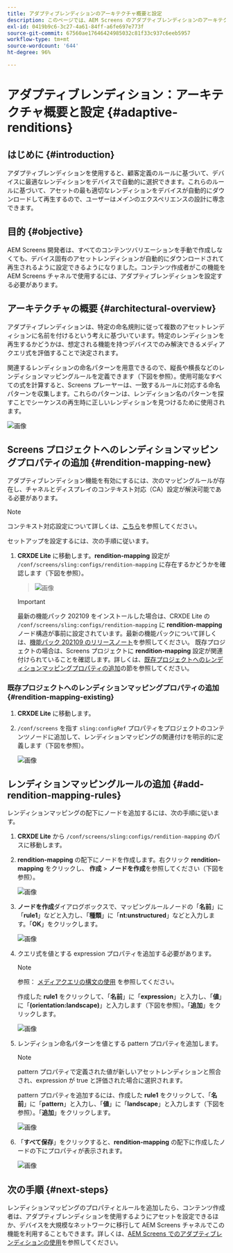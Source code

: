 ```yaml
---
title: アダプティブレンディションのアーキテクチャ概要と設定
description: このページでは、AEM Screens のアダプティブレンディションのアーキテクチャ概要と CRXDE Lite での設定について説明します。
exl-id: 0419b9c6-3c27-4a61-84ff-a6fe697e773f
source-git-commit: 67560ae17646424985032c81f33c937c6eeb5957
workflow-type: tm+mt
source-wordcount: '644'
ht-degree: 96%

---
```


# アダプティブレンディション：アーキテクチャ概要と設定 {#adaptive-renditions}

## はじめに {#introduction}

アダプティブレンディションを使用すると、顧客定義のルールに基づいて、デバイスに最適なレンディションをデバイスで自動的に選択できます。これらのルールに基づいて、アセットの最も適切なレンディションをデバイスが自動的にダウンロードして再生するので、ユーザーは&#x200B;*メイン*&#x200B;のエクスペリエンスの設計に専念できます。

## 目的 {#objective}

AEM Screens 開発者は、すべてのコンテンツバリエーションを手動で作成しなくても、デバイス固有のアセットレンディションが自動的にダウンロードされて再生されるように設定できるようになりました。コンテンツ作成者がこの機能を AEM Screens チャネルで使用するには、アダプティブレンディションを設定する必要があります。

## アーキテクチャの概要 {#architectural-overview}

アダプティブレンディションは、特定の命名規則に従って複数のアセットレンディションに名前を付けるという考えに基づいています。特定のレンディションを再生するかどうかは、想定される機能を持つデバイスでのみ解決できるメディアクエリ式を評価することで決定されます。

関連するレンディションの命名パターンを用意できるので、縦長や横長などのレンディションマッピングルールを定義できます（下図を参照）。使用可能なすべての式を計算すると、Screens プレーヤーは、一致するルールに対応する命名パターンを収集します。これらのパターンは、レンディション名のパターンを探すことでシーケンスの再生時に正しいレンディションを見つけるために使用されます。

![画像](/help/user-guide/assets/adaptive-renditions/adaptive-renditions.png)

## Screens プロジェクトへのレンディションマッピングプロパティの追加 {#rendition-mapping-new}

アダプティブレンディション機能を有効にするには、次のマッピングルールが存在し、チャネルとディスプレイのコンテキスト対応（CA）設定が解決可能である必要があります。

>[!NOTE]
>コンテキスト対応設定について詳しくは、[こちら](https://sling.apache.org/documentation/bundles/context-aware-configuration/context-aware-configuration.html)を参照してください。

セットアップを設定するには、次の手順に従います。

1. **CRXDE Lite** に移動します。**rendition-mapping** 設定が `/conf/screens/sling:configs/rendition-mapping` に存在するかどうかを確認します（下図を参照）。

   >![画像](/help/user-guide/assets/adaptive-renditions/mapping-rules1.png)

   >[!IMPORTANT]
   >最新の機能パック 202109 をインストールした場合は、CRXDE Lite の `/conf/screens/sling:configs/rendition-mapping` に **rendition-mapping** ノード構造が事前に設定されています。最新の機能パックについて詳しくは、[機能パック 202109 のリリースノート](/help/user-guide/release-notes-fp-202109.md)を参照してください。
   >既存プロジェクトの場合は、Screens プロジェクトに **rendition-mapping** 設定が関連付けられていることを確認します。詳しくは、[既存プロジェクトへのレンディションマッピングプロパティの追加](#rendition-mapping-existing)の節を参照してください。

### 既存プロジェクトへのレンディションマッピングプロパティの追加 {#rendition-mapping-existing}

1. **CRXDE Lite** に移動します。

1. `/conf/screens` を指す `sling:configRef` プロパティをプロジェクトのコンテンツノードに追加して、レンディションマッピングの関連付けを明示的に定義します（下図を参照）。

   ![画像](/help/user-guide/assets/adaptive-renditions/renditon-mapping2.png)


## レンディションマッピングルールの追加 {#add-rendition-mapping-rules}

レンディションマッピングの配下にノードを追加するには、次の手順に従います。

1. **CRXDE Lite** から `/conf/screens/sling:configs/rendition-mapping` のパスに移動します。

1. **rendition-mapping** の配下にノードを作成します。右クリック **rendition-mapping** をクリックし、 **作成** > **ノードを作成**&#x200B;を参照してください（下図を参照）。

   ![画像](/help/user-guide/assets/adaptive-renditions/add-node1.png)

1. **ノードを作成**&#x200B;ダイアログボックスで、マッピングルールノードの「**名前**」に「**rule1**」などと入力し、「**種類**」に「**nt:unstructured**」などと入力します。「**OK**」をクリックします。

   ![画像](/help/user-guide/assets/adaptive-renditions/add-node2.png)


1. クエリ式を値とする expression プロパティを追加する必要があります。

   >[!NOTE]
   >参照： [メディアクエリの構文の使用](https://developer.mozilla.org/ja-JP/docs/Web/CSS/Media_Queries/Using_media_queries) を参照してください。

   作成した **rule1** をクリックして、「**名前**」に「**expression**」と入力し、「**値**」に「**(orientation:landscape)**」と入力します（下図を参照）。「**追加**」をクリックします。

   ![画像](/help/user-guide/assets/adaptive-renditions/add-node3.png)

1. レンディション命名パターンを値とする pattern プロパティを追加します。

   >[!NOTE]
   >pattern プロパティで定義された値が新しいアセットレンディションと照合され、expression が true と評価された場合に選択されます。

   pattern プロパティを追加するには、作成した **rule1** をクリックして、「**名前**」に「**pattern**」と入力し、「**値**」に「**landscape**」と入力します（下図を参照）。「**追加**」をクリックします。

   ![画像](/help/user-guide/assets/adaptive-renditions/add-node4.png)

1. 「**すべて保存**」をクリックすると、**rendition-mapping** の配下に作成したノードの下にプロパティが表示されます。

   ![画像](/help/user-guide/assets/adaptive-renditions/add-node5.png)


## 次の手順 {#next-steps}

レンディションマッピングのプロパティとルールを追加したら、コンテンツ作成者は、アダプティブレンディションを使用するようにアセットを設定できるほか、デバイスを大規模なネットワークに移行して AEM Screens チャネルでこの機能を利用することもできます。詳しくは、[AEM Screens でのアダプティブレンディションの使用](/help/user-guide/using-adaptive-renditions.md)を参照してください。
